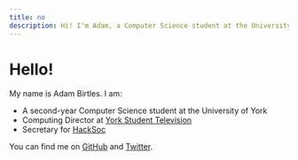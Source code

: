 ```yaml
---
title: no
description: Hi! I'm Adam, a Computer Science student at the University of York.
---
```

# Hello!

My name is Adam Birtles. I am:

- A second-year Computer Science student at the University of York
- Computing Director at [York Student Television][ystv]
- Secretary for [HackSoc][hacksoc]

You can find me on [GitHub][github] and [Twitter][twitter].

[ystv]: https://ystv.co.uk/
[hacksoc]: https://hacksoc.org/
[github]: https://github.com/nerdopoly "@nerdopoly on GitHub"
[twitter]: https://twitter.com/nerdopoly "@nerdopoly on Twitter"
